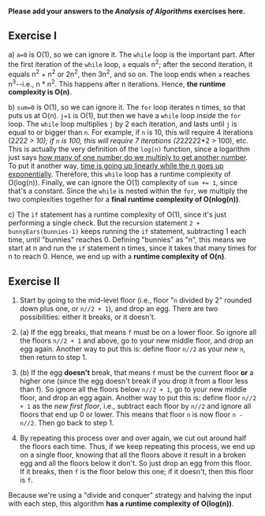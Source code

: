 #### Please add your answers to the ***Analysis of  Algorithms*** exercises here.

## Exercise I

a) `a=0` is O(1), so we can ignore it. The `while` loop is the important part. After the first iteration of the `while` loop, `a` equals n<sup>2</sup>; after the second iteration, it equals n<sup>2</sup> + n<sup>2</sup> or 2n<sup>2</sup>, then 3n<sup>2</sup>, and so on. The loop ends when `a` reaches n<sup>3</sup>--i.e., n * n<sup>2</sup>. This happens after n iterations. Hence, **the runtime complexity is O(n)**.


b) `sum=0` is O(1), so we can ignore it. The `for` loop iterates n times, so that puts us at O(n). `j=1` is O(1), but then we have a `while` loop *inside* the `for` loop. The `while` loop multiplies `j` by 2 each iteration, and lasts until `j` is equal to or bigger than `n`. For example, if `n` is 10, this will require 4 iterations (2*2*2*2 > 10); if `n` is 100, this will require 7 iterations (2*2*2*2*2*2*2 > 100), etc. This is actually the very definition of the `log(n)` function, since a logarithm just says [how many of one number do we multiply to get another number](https://www.mathsisfun.com/algebra/logarithms.html). To put it another way, [time is going up linearly while the n goes up exponentially](https://stackoverflow.com/a/2307330/12685847). Therefore, this `while` loop has a runtime complexity of O(log(n)). Finally, we can ignore the O(1) complexity of `sum += 1`, since that's a constant. Since the `while` is nested within the `for`, we multiply the two complexities together for a **final runtime complexity of O(nlog(n))**.


c) The `if` statement has a runtime complexity of O(1), since it's just performing a single check. But the recursion statement `2 + bunnyEars(bunnies-1)` keeps running the `if` statement, subtracting 1 each time, until "bunnies" reaches 0. Defining "bunnies" as "n", this means we start at n and run the `if` statement n times, since it takes that many times for n to reach 0. Hence, we end up with a **runtime complexity of O(n)**.

## Exercise II

1. Start by going to the mid-level floor (i.e., floor "`n` divided by 2" rounded down plus one, or `n//2 + 1`), and drop an egg. There are two possibilities: either it breaks, or it doesn't.

2. (a) If the egg breaks, that means `f` must be on a lower floor. So ignore all the floors `n//2 + 1` and above, go to your new middle floor, and drop an egg again. Another way to put this is: define floor `n//2` as your *new* `n`, then return to step 1.

2. (b) If the egg **doesn't** break, that means `f` must be the current floor **or** a higher one (since the egg doesn't break if you drop it from a floor less than f). So ignore all the floors below `n//2 + 1`, go to your new middle floor, and drop an egg again. Another way to put this is: define floor `n//2 + 1` as the *new first floor*, i.e., subtract each floor by `n//2` and ignore all floors that end up 0 or lower. This means that floor `n` is now floor `n - n//2`. Then go back to step 1.

3. By repeating this process over and over again, we cut out around half the floors each time. Thus, if we keep repeating this process, we end up on a single floor, knowing that all the floors above it result in a broken egg and all the floors below it don't. So just drop an egg from this floor. If it breaks, then `f` is the floor below this one; if it doesn't, then this floor is `f`.

Because we're using a "divide and conquer" strategy and halving the input with each step, this algorithm **has a runtime complexity of O(log(n))**.